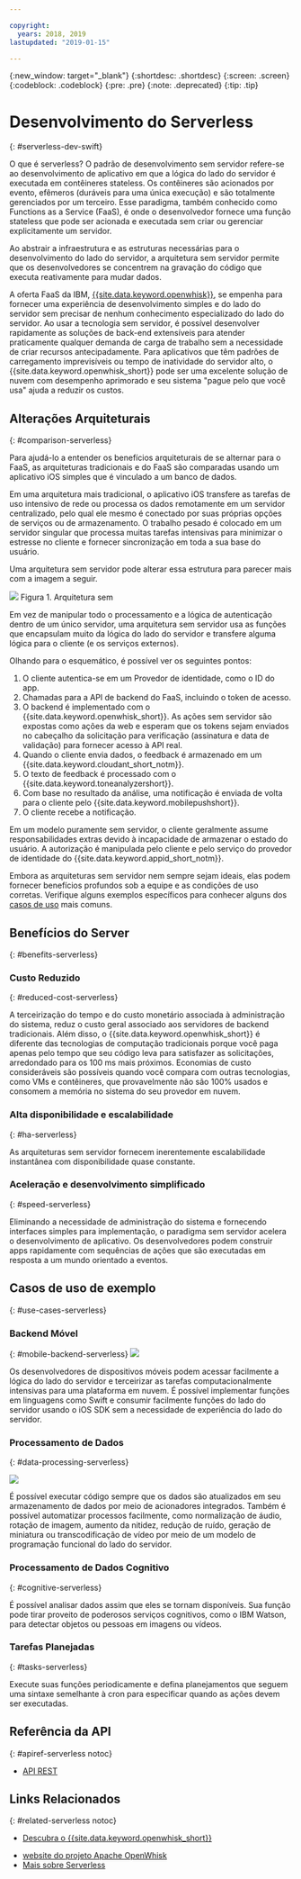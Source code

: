 ```yaml
---

copyright:
  years: 2018, 2019
lastupdated: "2019-01-15"

---
```


{:new_window: target="_blank"}
{:shortdesc: .shortdesc}
{:screen: .screen}
{:codeblock: .codeblock}
{:pre: .pre}
{:note: .deprecated}
{:tip: .tip}

# Desenvolvimento do Serverless
{: #serverless-dev-swift}

O que é serverless? O padrão de desenvolvimento sem servidor refere-se ao desenvolvimento de aplicativo em que a lógica do lado do servidor é executada em contêineres stateless. Os contêineres são acionados por evento, efêmeros (duráveis para uma única execução) e são totalmente gerenciados por um terceiro. Esse paradigma, também conhecido como Functions as a Service (FaaS), é onde o desenvolvedor fornece uma função stateless que pode ser acionada e executada sem criar ou gerenciar explicitamente um servidor.

Ao abstrair a infraestrutura e as estruturas necessárias para o desenvolvimento do lado do servidor, a arquitetura sem servidor permite que os desenvolvedores se concentrem na gravação do código que executa reativamente para mudar dados.

A oferta FaaS da IBM, [{{site.data.keyword.openwhisk}}](https://cloud.ibm.com/openwhisk/), se empenha para fornecer uma experiência de desenvolvimento simples e do lado do servidor sem precisar de nenhum conhecimento especializado do lado do servidor. Ao usar a tecnologia sem servidor, é possível desenvolver rapidamente as soluções de back-end extensíveis para atender praticamente qualquer demanda de carga de trabalho sem a necessidade de criar recursos antecipadamente. Para aplicativos que têm padrões de carregamento imprevisíveis ou tempo de inatividade do servidor alto, o {{site.data.keyword.openwhisk_short}} pode ser uma excelente solução de nuvem com desempenho aprimorado e seu sistema "pague pelo que você usa" ajuda a reduzir os custos.

## Alterações Arquiteturais
{: #comparison-serverless}

Para ajudá-lo a entender os benefícios arquiteturais de se alternar para o FaaS, as arquiteturas tradicionais e do FaaS são comparadas usando um aplicativo iOS simples que é vinculado a um banco de dados.

Em uma arquitetura mais tradicional, o aplicativo iOS transfere as tarefas de uso intensivo de rede ou processa os dados remotamente em um servidor centralizado, pelo qual ele mesmo é conectado por suas próprias opções de serviços ou de armazenamento. O trabalho pesado é colocado em um servidor singular que processa muitas tarefas intensivas para minimizar o estresse no cliente e fornecer sincronização em toda a sua base do usuário.

Uma arquitetura sem servidor pode alterar essa estrutura para parecer mais com a imagem a seguir.

![](./images/Architecture.png)  Figura 1. Arquitetura sem

Em vez de manipular todo o processamento e a lógica de autenticação dentro de um único servidor, uma arquitetura sem servidor usa as funções que encapsulam muito da lógica do lado do servidor e transfere alguma lógica para o cliente (e os serviços externos).

Olhando para o esquemático, é possível ver os seguintes pontos:

1. O cliente autentica-se em um Provedor de identidade, como o ID do app.
2. Chamadas para a API de backend do FaaS, incluindo o token de acesso.
3. O backend é implementado com o  {{site.data.keyword.openwhisk_short}}. As ações sem servidor são expostas como ações da web e esperam que os tokens sejam enviados no cabeçalho da solicitação para verificação (assinatura e data de validação) para fornecer acesso à API real.
4. Quando o cliente envia dados, o feedback é armazenado em um {{site.data.keyword.cloudant_short_notm}}.
5. O texto de feedback é processado com o  {{site.data.keyword.toneanalyzershort}}.
6. Com base no resultado da análise, uma notificação é enviada de volta para o cliente pelo {{site.data.keyword.mobilepushshort}}.
7. O cliente recebe a notificação.

Em um modelo puramente sem servidor, o cliente geralmente assume responsabilidades extras devido à incapacidade de armazenar o estado do usuário. A autorização é manipulada pelo cliente e pelo serviço do provedor de identidade do {{site.data.keyword.appid_short_notm}}.

Embora as arquiteturas sem servidor nem sempre sejam ideais, elas podem fornecer benefícios profundos sob a equipe e as condições de uso corretas. Verifique alguns exemplos específicos para conhecer alguns dos [casos de uso](#use_cases) mais comuns.

## Benefícios do Server
{: #benefits-serverless}

### Custo Reduzido
{: #reduced-cost-serverless}

A terceirização do tempo e do custo monetário associada à administração do sistema, reduz o custo geral associado aos servidores de backend tradicionais. Além disso, o {{site.data.keyword.openwhisk_short}} é diferente das tecnologias de computação tradicionais porque você paga apenas pelo tempo que seu código leva para satisfazer as solicitações, arredondado para os 100 ms mais próximos. Economias de custo consideráveis são possíveis quando você compara com outras tecnologias, como VMs e contêineres, que provavelmente não são 100% usados e consomem a memória no sistema do seu provedor em nuvem.

### Alta disponibilidade e escalabilidade
{: #ha-serverless}

As arquiteturas sem servidor fornecem inerentemente escalabilidade instantânea com disponibilidade quase constante.

### Aceleração e desenvolvimento simplificado
{: #speed-serverless}

Eliminando a necessidade de administração do sistema e fornecendo interfaces simples para implementação, o paradigma sem servidor acelera o desenvolvimento de aplicativo. Os desenvolvedores podem construir apps rapidamente com sequências de ações que são executadas em resposta a um mundo orientado a eventos.

## Casos de uso de exemplo
{: #use-cases-serverless}

### Backend Móvel
{: #mobile-backend-serverless}
![](./images/cloud-functions-rest-api-trigger.png)

Os desenvolvedores de dispositivos móveis podem acessar facilmente a lógica do lado do servidor e terceirizar as tarefas computacionalmente intensivas para uma plataforma em nuvem. É possível implementar funções em linguagens como Swift e consumir facilmente funções do lado do servidor usando o iOS SDK sem a necessidade de experiência do lado do servidor.

### Processamento de Dados
{: #data-processing-serverless}

![](./images/cloud-functions-cloudant-trigger.png)

É possível executar código sempre que os dados são atualizados em seu armazenamento de dados por meio de acionadores integrados. Também é possível automatizar processos facilmente, como normalização de áudio, rotação de imagem, aumento da nitidez, redução de ruído, geração de miniatura ou transcodificação de vídeo por meio de um modelo de programação funcional do lado do servidor.

### Processamento de Dados Cognitivo
{: #cognitive-serverless}

É possível analisar dados assim que eles se tornam disponíveis. Sua função pode tirar proveito de poderosos serviços cognitivos, como o IBM Watson, para detectar objetos ou pessoas em imagens ou vídeos.

### Tarefas Planejadas
{: #tasks-serverless}

Execute suas funções periodicamente e defina planejamentos que seguem uma sintaxe semelhante à cron para especificar quando as ações devem ser executadas.

## Referência da API
{: #apiref-serverless notoc}

<!-- * [REST API Documentation](./openwhisk_reference.html#openwhisk_ref_restapi)-->
* [API REST](https://cloud.ibm.com/apidocs)

## Links Relacionados
{: #related-serverless notoc}

* [Descubra o {{site.data.keyword.openwhisk_short}}](https://www.ibm.com/cloud/functions)
<!-- redirects to link above * [{{site.data.keyword.openwhisk_short}} on IBM developerWorks](https://developer.ibm.com/openwhisk/)-->
* [ website do projeto Apache OpenWhisk ](http://openwhisk.org)
* [ Mais sobre Serverless ](https://martinfowler.com/articles/serverless.html)
